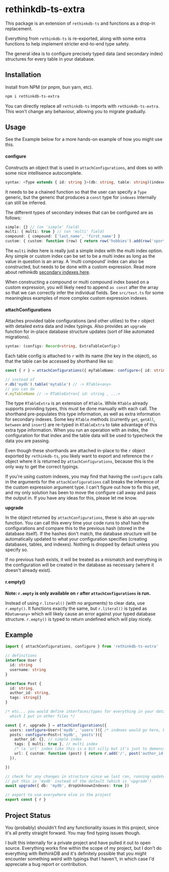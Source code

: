 # rethinkdb-ts-extra

This package is an extension of `rethinkdb-ts` and functions as a drop-in replacement.

Everything from `rethinkdb-ts` is re-exported, along with some extra functions to help implement stricter end-to-end type safety.

The general idea is to configure precisely typed data (and secondary index) structures for every table in your database.

## Installation

Install from NPM (or pnpm, bun yarn, etc).

```sh
npm i rethinkdb-ts-extra
```

You can directly replace all `rethinkdb-ts` imports with `rethinkdb-ts-extra`. This won't change any behaviour, allowing you to migrate gradually.

## Usage

See the Example below for a more hands-on example of how you might use this.

#### configure

Constructs an object that is used in `attachConfigurations`, and does so with some nice intellisence autocomplete.

```ts
syntax: <Type extends { id: string }>(db: string, table: string)(indexes: Record<string, Index>) => ExtraTableConfig
```

It needs to be a chained function so that the user can specify a `Type` generic, but the generic that produces a `const` type for `indexes` internally can still be inferred.

The different types of secondary indexes that can be configured are as follows:

```ts
simple: {} // (on 'simple' field)
multi: { multi: true } // (on 'multi' field)
compound: { compound: ['last_name', 'first_name'] }
custom: { custom: function (row) { return row('hobbies').add(row('sports')) } }
```

The `multi` index here is really just a simple index with the multi index option. Any simple or custom index can be set to be a multi index as long as the value in question is an array. A 'multi compound' index can also be constructed, but needs to be done with a custom expression. Read more about rethinkdb [secondary indexes here](https://rethinkdb.com/docs/secondary-indexes/javascript).

When constructing a compound or multi compound index based on a custom expression, you will likely need to append `as const` after the array so that we can correctly infer the individual fields. See `src/test.ts` for some meaningless examples of more complex custom expression indexes.

#### attachConfigurations

Attaches provided table configurations (and other utilies) to the `r` object with detailed extra data and index typings. Also provides an `upgrade` function for in-place database structure updates (sort of like automated migrations).

```ts
syntax: (configs: Record<string, ExtraTableConfig>)
```

Each table config is attached to `r` with its name (the key in the object), so that the table can be accessed by shorthand like so:

```ts
const { r } = attachConfigurations({ myTableName: configure<{ id: string }>('mydb', 'mytable')({}) })

// instead of
r.db('mydb').table('mytable') // -> RTable<any>
// you can do
r.myTableName // -> RTableExtra<{ id: string , ...>
```

The type `RTableExtra` is an extension of `RTable`. While `RTable` already supports providing types, this must be done manually with each call. The shorthand pre-populates this type information, as well as extra information for secondary indexes. Some key `RTable` methods (currently `get`, `getAll`, `between` and `insert`) are re-typed in `RTableExtra` to take advantage of this extra type information. When you run an operation with an index, the configuration for that index and the table data will be used to typecheck the data you are passing.

Even though these shorthands are attached in-place to the `r` object exported by `rethinkdb-ts`, you likely want to export and reference the `r` object where it is returned by `attachConfigurations`, because this is the only way to get the correct typings.

If you're using custom indexes, you may find that having the `configure` calls in the arguments for the `attachConfigurations` call breaks the inference of the custom expression argument type. I can't figure out how to fix this yet, and my only solution has been to move the configure call away and pass the output in. If you have any ideas for this, please let me know.

**upgrade**

In the object returned by `attachConfigurations`, these is also an `upgrade` function. You can call this every time your code runs to sha1 hash the configurations and compare this to the previous hash (stored in the database itself). If the hashes don't match, the database structure will be automatically updated to what your configuration specifies (creating databases, tables, and indexes). Nothing is dropped by default unless you specify so.

If no previous hash exists, it will be treated as a mismatch and everything in the configuration will be created in the database as necessary (where it doesn't already exist).

#### r.empty()

**Note: `r.empty` is only available on `r` after `attachConfigurations` is run.**

Instead of using `r.literal()` (with no arguments) to clear data, use `r.empty()`. It functions exactly the same, but `r.literal()` is typed as `RDatum<any>` which will likely cause an error against your typed database structure. `r.empty()` is typed to return undefined which will play nicely.

## Example

```ts
import { attachConfigurations, configure } from 'rethinkdb-ts-extra'

// definitions
interface User {
  id: string
  username: string
}

interface Post {
  id: string,
  author_id: string,
  tags: string[]
}

/* etc... you would define interfaces/types for everything in your database,
  which I put in other files */

const { r, upgrade } = attachConfigurations({
  users: configure<User>('mydb', 'users')({ /* indexes would go here, but none for users */ }),
  posts: configure<Post>('mydb', 'posts')({
    author_id: {}, // simple index
    tags: { multi: true }, // multi index
    /* (a 'url' index like this is a bit silly but it's just to demonstrate arbitrary expression indexes) */
    url: { custom: function (post) { return r.add('/', post('author_id'), '/', post('id')) } }
  }),

})

// check for any changes in structure since we last ran, running updates to bring the database into sync if necessary
// put this in 'mydb' instead of the default (which is 'upgrade')
await upgrade({ db: 'mydb', dropUnknownIndexes: true })

// export to use everywhere else in the project
export const { r }
```

## Project Status

You (probably) shouldn't find any functionality issues in this project, since it's all pretty straight forward. You may find typing issues though.

I built this internally for a private project and have pulled it out to open source. Everything works fine within the scope of my project, but I don't do everything with RethinkDB and it's definitely possible that you might encounter something weird with typings that I haven't, in which case I'd appreciate a bug report or contribution.
